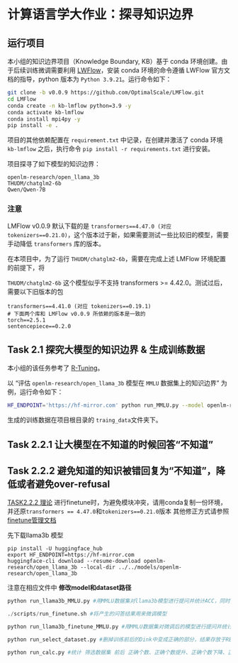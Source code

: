 # 计算语言学大作业：探寻知识边界

## 运行项目

本小组的知识边界项目（Knowledge Boundary, KB）基于 conda 环境创建。由于后续训练微调需要利用 [LWFlow](https://github.com/OptimalScale/LMFlow)，安装 conda 环境的命令遵循 LWFlow 官方文档的指导，python 版本为 `Python 3.9.21`。运行命令如下：
```sh
git clone -b v0.0.9 https://github.com/OptimalScale/LMFlow.git
cd LMFlow
conda create -n kb-lmflow python=3.9 -y
conda activate kb-lmflow
conda install mpi4py -y
pip install -e .
```
项目的其他依赖配置在 `requirement.txt` 中记录，在创建并激活了 conda 环境 `kb-lmflow` 之后，执行命令 `pip install -r requirements.txt` 进行安装。

项目探寻了如下模型的知识边界：
```
openlm-research/open_llama_3b
THUDM/chatglm2-6b
Qwen/Qwen-7B
```

### 注意

LMFlow v0.0.9 默认下载的是 `transformers==4.47.0 (对应 tokenizers==0.21.0)`，这个版本过于新，如果需要测试一些比较旧的模型，需要手动降低 `transformers` 库的版本。

在本项目中，为了运行 `THUDM/chatglm2-6b`，需要在完成上述 LMFlow 环境配置的前提下，将

`THUDM/chatglm2-6b` 这个模型似乎不支持 transformers >= 4.42.0。测试过后，需要以下旧版本的包

```
transformers==4.41.0 (对应 tokenizers==0.19.1)
# 下面两个库和 LMFlow v0.0.9 所依赖的版本是一致的
torch==2.5.1
sentencepiece==0.2.0
```



## Task 2.1 探究大模型的知识边界 & 生成训练数据

本小组的该任务参考了 [R-Tuning](https://github.com/shizhediao/R-Tuning)。

以 “评估 `openlm-research/open_llama_3b` 模型在 `MMLU` 数据集上的知识边界” 为例，运行命令如下：
```sh
HF_ENDPOINT='https://hf-mirror.com' python run_MMLU.py --model openlm-research/open_llama_3b
```

生成的训练数据在项目根目录的 `traing_data`文件夹下。

## Task 2.2.1 让⼤模型在不知道的时候回答“不知道”


## Task 2.2.2 避免知道的知识被错回复为“不知道”，降低或者避免over-refusal
[TASK2.2.2 理论](./LMFlow/Task2_2_2.md)
进行finetune时，为避免模块冲突，请用conda复制一份环境，并还原`transformers == 4.47.0`和`tokenizers==0.21.0`版本
其他修正方式请参照[finetune管理文档](./LMFlow/FinetuneChange.md)

先下载llama3b 模型

```
pip install -U huggingface_hub
export HF_ENDPOINT=https://hf-mirror.com
huggingface-cli download --resume-download openlm-research/open_llama_3b --local-dir ../../models/openlm-research/open_llama_3b
```

注意在相应文件中 **修改model和dataset路径**

```python
python run_llama3b_MMLU.py #用MMLU数据集对llama3b模型进行提问并统计ACC，同时计算每一个问题的COR和CER

./scripts/run_finetune.sh #将产生的问答结果用来微调模型 

python run_llama3b_finetune_MMLU.py #用MMLU数据集对微调后的模型进行提问并统计ACC，同时计算每一个问题的COR和CER

python run_select_dataset.py #删掉训练前后的Dink中变成正确的部分，结果存放于RES_DATASET中

python run_calc.py #统计 筛选数据集 前后 正确个数、正确个数提升、正确个数下降、正确率提升、确定性提升等

```